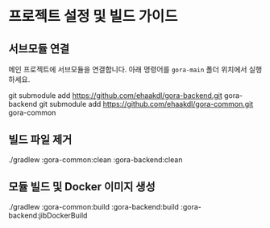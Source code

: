 # 프로젝트 설정 및 빌드 가이드

## 서브모듈 연결

메인 프로젝트에 서브모듈을 연결합니다. 아래 명령어를 `gora-main` 폴더 위치에서 실행하세요.

git submodule add https://github.com/ehaakdl/gora-backend.git gora-backend
git submodule add https://github.com/ehaakdl/gora-common.git gora-common


## 빌드 파일 제거
./gradlew :gora-common:clean :gora-backend:clean

## 모듈 빌드 및 Docker 이미지 생성
./gradlew :gora-common:build :gora-backend:build :gora-backend:jibDockerBuild
